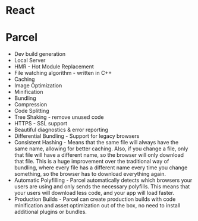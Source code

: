 # React


# Parcel
- Dev build generation
- Local Server
- HMR - Hot Module Replacement 
- File watching algorithm - written in C++
- Caching
- Image Optimization
- Minification
- Bundling
- Compression
- Code Splitting
- Tree Shaking - remove unused code
- HTTPS - SSL support
- Beautiful diagnostics & error reporting
- Differential Bundling - Support for legacy browsers 
- Consistent Hashing - Means that the same file will always have the same name, allowing for better caching. Also, if you change a file, only that file will have a different name, so the browser will only download that file. This is a huge improvement over the traditional way of bundling, where every file has a different name every time you change something, so the browser has to download everything again.
- Automatic Polyfilling - Parcel automatically detects which browsers your users are using and only sends the necessary polyfills. This means that your users will download less code, and your app will load faster.
- Production Builds - Parcel can create production builds with code minification and asset optimization out of the box, no need to install additional plugins or bundles.